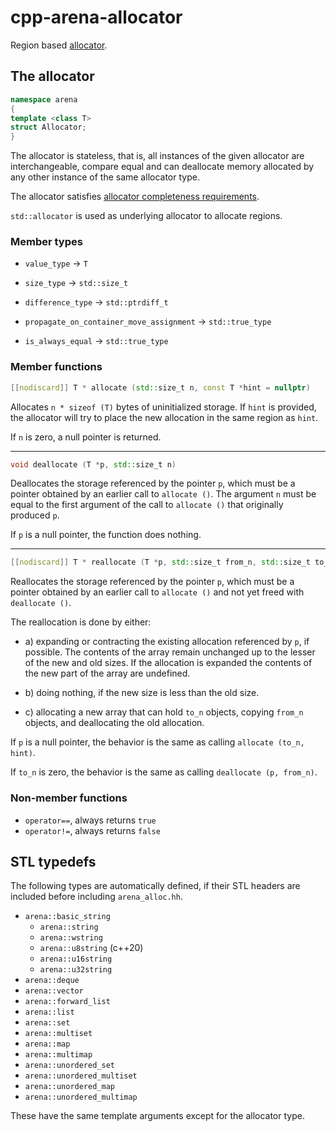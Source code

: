# cpp-arena-allocator

Region based [allocator](https://en.cppreference.com/w/cpp/named_req/Allocator).

## The allocator

```cpp
namespace arena
{
template <class T>
struct Allocator;
}
```

The allocator is stateless, that is, all instances of the given allocator are interchangeable, compare equal and can deallocate memory allocated by any other instance of the same allocator type.

The allocator satisfies [allocator completeness requirements](https://en.cppreference.com/w/cpp/named_req/Allocator#Allocator_completeness_requirements).

`std::allocator` is used as underlying allocator to allocate regions.

### Member types

- `value_type` -> `T`
- `size_type` -> `std::size_t`
- `difference_type` -> `std::ptrdiff_t`

- `propagate_on_container_move_assignment` -> `std::true_type`
- `is_always_equal` -> `std::true_type`

### Member functions

```cpp
[[nodiscard]] T * allocate (std::size_t n, const T *hint = nullptr)
```

Allocates `n * sizeof (T)` bytes of uninitialized storage.
If `hint` is provided, the allocator will try to place the new allocation in the same region as `hint`.

If `n` is zero, a null pointer is returned.

---

```cpp
void deallocate (T *p, std::size_t n)
```

Deallocates the storage referenced by the pointer `p`, which must be a pointer obtained by an earlier call to `allocate ()`.
The argument `n` must be equal to the first argument of the call to `allocate ()` that originally produced `p`.

If `p` is a null pointer, the function does nothing.

---

```cpp
[[nodiscard]] T * reallocate (T *p, std::size_t from_n, std::size_t to_n, const T *hint = nullptr)
```

Reallocates the storage referenced by the pointer `p`, which must be a pointer obtained by an earlier call to `allocate ()` and not yet freed with `deallocate ()`.

The reallocation is done by either:

- a) expanding or contracting the existing allocation referenced by `p`, if possible.
  The contents of the array remain unchanged up to the lesser of the new and old sizes.
  If the allocation is expanded the contents of the new part of the array are undefined.

- b) doing nothing, if the new size is less than the old size.

- c) allocating a new array that can hold `to_n` objects, copying `from_n` objects, and deallocating the old allocation.

If `p` is a null pointer, the behavior is the same as calling `allocate (to_n, hint)`.

If `to_n` is zero, the behavior is the same as calling `deallocate (p, from_n)`.

### Non-member functions

- `operator==`, always returns `true`
- `operator!=`, always returns `false`

## STL typedefs

The following types are automatically defined, if their STL headers are included before including `arena_alloc.hh`.

- `arena::basic_string`
  - `arena::string`
  - `arena::wstring`
  - `arena::u8string` (c++20)
  - `arena::u16string`
  - `arena::u32string`
- `arena::deque`
- `arena::vector`
- `arena::forward_list`
- `arena::list`
- `arena::set`
- `arena::multiset`
- `arena::map`
- `arena::multimap`
- `arena::unordered_set`
- `arena::unordered_multiset`
- `arena::unordered_map`
- `arena::unordered_multimap`

These have the same template arguments except for the allocator type.

